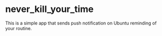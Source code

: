 # never_kill_your_time
This is a simple app that sends push notification on Ubuntu reminding of your routine.
